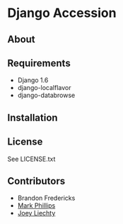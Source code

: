 Django Accession
================


About
-----


Requirements
------------

* Django 1.6
* django-localflavor
* django-databrowse


Installation
------------


License
-------

See LICENSE.txt


Contributors
------------

* Brandon Fredericks
* [Mark Phillips](https://github.com/vphill)
* [Joey Liechty](https://github.com/yeahdef)
